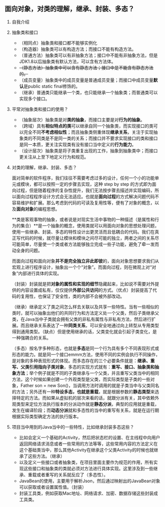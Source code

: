 ## 面向对象，对类的理解，继承、封装、多态？ ##

1. 自我介绍

2. 抽象类和接口

   + （相同点）抽象类和接口都不能够实例化
   + （构造器）抽象类可以有构造方法；而接口不能有构造方法。
   + （普通方法）抽象类可以有非抽象方法；接口中不能有非抽象方法，但是JDK1.8以后抽象类有默认方法，可以含有方法体。
   + ~~（静态方法）抽象类中可以含有静态方法；接口中是不能含有静态方法的。~~
   + （成员变量）抽象类中的成员变量是普通成员变量；而接口中成员变量**默认**是public static final修饰的。
   + （继承）普通类只能继承一个类，也只能继承一个抽象类；而普通类可以实现多个接口。

3. 平常对抽象类和接口的使用？

   + （抽象层次）抽象类是对**类的抽象**，而接口主要是对**行为的抽象**。
   + （跨域）具有**相似特点的类**可以继承自同一个抽象类，而实现接口的类可以完全不同**不考虑相似性**；而且抽象类侧重体现**继承关系**，关注于实现抽象类的不同类是不是同一类的关系；而接口并不要求实现接口的类和接口是同一本质，更关注实现类有没有接口当中定义的**行为能力**。
   + （设计层次）抽象类是将子类重复出现的工作，抽象到抽象类中；而接口更关注从上至下地定义行为和规范。

4. 对类的理解，继承、封装、多态？

   面对简单的软件程序，我们往往不需要考虑过多的设计，任何一个小的功能单元或模块，都可以按照一定的步骤去实现，这种 step by step 的方式即为面向过程，但是随着程序的复杂性提升，我们无法按步骤去描述并实现编码，所以面向过程程序设计方式会无法适应。也就是**面向过程**的方式解决问题代码不容易维护和扩展。那么考虑到代码的可读及复用性等，便有了对象的概念，以及**面向对象**的编程思想。

   **类是客观事物的抽象，或者说是对现实生活中事物的一种描述（是属性和行为的集合）**是一个抽象的概念，使用类就可以用面向对象的思想处理问题，使用一些继承、封装、多态的特性设计出更灵活而且低耦合的代码。我们在真正写代码的时候，就尽量让模块和模块之间尽可能的独立，两者之间的关系尽可能简单，尽量使一个类或者方法能够独立完成一些子功能，避免了牵一发而动全身的问题。

   而面向过程和面向对象**并不是完全独立非此即彼**的，面向对象思想要求我们从宏观上进行程序设计，抽象出一个个“对象”。而面向过程，则在微观上对“对象”内部进行具体的实现。

   （封装）封装就是把**对象的属性和实现的细节**隐藏起来，比如说不需要对外提供的内容设置成私有，仅仅提供**外部公共访问**的方式。（优点）封装提高了代码的复用性，也保证了安全性，类的内部不会被外部改动。

   （继承）继承定义了类之间怎么样去关联以及共享一些特性。当有一些相似的类时，就可以抽象出他们的共同行为和方法定义处一个父类，然后子类继承父类，在Java当中子类就会拥有父类的非私有属性与非私有方法，然后进行扩展。而且继承关系表达了一种**同类关系**，可以安全地通过向上转型从专用类型得到通用类型。（缺点）但是使用继承的话，父类变化就会引起子类变化，是一种强耦合的关系。

   （多态）按名字多种形态，也就是**多态**是同一个行为具有多个不同表现形式或形态的能力。就是同一个接口emmm方法，使用不同的实例会执行不同操作，是对象的多种表现形式的体现。而多态存在的三个必要条件就是：**继承、重写、父类引用指向子类对象**，多态的实现方式就有：**重写、接口、抽象类和抽象方法**；举个例子就是不同的子类继承与一个父类，并且重写父类当中的相同方法，这个时候如果创建一个外观类型是父类，而实际类型是子类的一些对象，Father son = new Son()，当调用方法时调用的就是子类当中与父类同名的方法；另外还有一种**特设多态，也就是重载**，就是根据参数的**静态类型**来选择特定的方法。而如果从虚拟机的层次来看的话，就跟分派有关，其中依赖外观类型来定位方法执行版本的分派动作就是**静态分派**，典型的应用就是重载，发生在编译阶段；而**动态分派**就和多态性的当中的重写有关系，就是在运行期根据实际类型确定方法的执行版本。

5. 项目当中用到的Java当中的一些特性，比如继承封装多态这些？

   + 比如会定义一个基础的Activity，然后把状态栏的设置、在主线程中向用户返回网络请求消息或者一些常用的方法等等，这些常用内容的方法定义在这个基础类当中，那么其他Activity在继承这个父类Activity的时候也就继承了这些方法。（继承）
   + 以及定义一些接口或者抽象类，在项目里面主要作为规范的作用，所有实现这些接口和抽象类的类就必须对方法进行具体实现。这里涉及到一些继承、重载或者重写的关系就反应了（多态性）。
   + JavaBean的使用，主要用于解析Json，然后通过映射出的JavaBean对象可以获取或者设置属性值。（封装）
   + 封装工具类，例如获取Mac地址、网络请求、加密、数据存储这些封装成工具类。